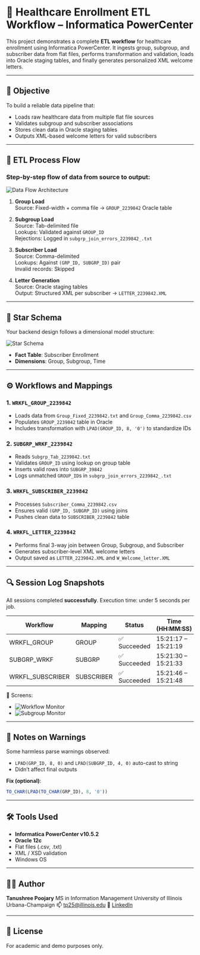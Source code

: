 

# 🏥 Healthcare Enrollment ETL Workflow – Informatica PowerCenter

This project demonstrates a complete **ETL workflow** for healthcare enrollment using Informatica PowerCenter. It ingests group, subgroup, and subscriber data from flat files, performs transformation and validation, loads into Oracle staging tables, and finally generates personalized XML welcome letters.


---

## 📌 Objective

To build a reliable data pipeline that:
- Loads raw healthcare data from multiple flat file sources
- Validates subgroup and subscriber associations
- Stores clean data in Oracle staging tables
- Outputs XML-based welcome letters for valid subscribers

---

## 🔁 ETL Process Flow

### Step-by-step flow of data from source to output:

![Data Flow Architecture](./Screenshots/Architecture%20Overview%20of%20Data%20Flow%20Process.png)

1. **Group Load**  
   Source: Fixed-width + comma file → `GROUP_2239842` Oracle table

2. **Subgroup Load**  
   Source: Tab-delimited file  
   Lookups: Validated against `GROUP_ID`  
   Rejections: Logged in `subgrp_join_errors_2239842_.txt`

3. **Subscriber Load**  
   Source: Comma-delimited  
   Lookups: Against `(GRP_ID, SUBGRP_ID)` pair  
   Invalid records: Skipped

4. **Letter Generation**  
   Source: Oracle staging tables  
   Output: Structured XML per subscriber → `LETTER_2239842.XML`

---

## 🧩 Star Schema

Your backend design follows a dimensional model structure:

![Star Schema](./Screenshots/Star%20Schema%20Model%20for%20OptiRetail.png)

- **Fact Table**: Subscriber Enrollment  
- **Dimensions**: Group, Subgroup, Time

---

## ⚙️ Workflows and Mappings

### 1. `WRKFL_GROUP_2239842`
- Loads data from `Group_Fixed_2239842.txt` and `Group_Comma_2239842.csv`
- Populates `GROUP_2239842` table in Oracle
- Includes transformation with `LPAD(GROUP_ID, 8, '0')` to standardize IDs

### 2. `SUBGRP_WRKF_2239842`
- Reads `Subgrp_Tab_2239842.txt`
- Validates `GROUP_ID` using lookup on group table
- Inserts valid rows into `SUBGRP_39842`
- Logs unmatched `GROUP_ID`s in `subgrp_join_errors_2239842_.txt`

### 3. `WRKFL_SUBSCRIBER_2239842`
- Processes `Subscriber_Comma_2239842.csv`
- Ensures valid `(GRP_ID, SUBGRP_ID)` using joins
- Pushes clean data to `SUBSCRIBER_2239842` table

### 4. `WRKFL_LETTER_2239842`
- Performs final 3-way join between Group, Subgroup, and Subscriber
- Generates subscriber-level XML welcome letters
- Output saved as `LETTER_2239842.XML` and `W_Welcome_letter.XML`

---

## 🔍 Session Log Snapshots

All sessions completed **successfully**. Execution time: under 5 seconds per job.

| Workflow        | Mapping    | Status     | Time (HH:MM:SS)         |
|-----------------|------------|------------|--------------------------|
| WRKFL_GROUP     | GROUP      | ✅ Succeeded | 15:21:17 – 15:21:19     |
| SUBGRP_WRKF     | SUBGRP     | ✅ Succeeded | 15:21:30 – 15:21:33     |
| WRKFL_SUBSCRIBER| SUBSCRIBER | ✅ Succeeded | 15:21:46 – 15:21:48     |

📸 Screens:
- ![Workflow Monitor](./Screenshots/Project_wf%20Monitor.PNG)
- ![Subgroup Monitor](./Screenshots/subgrp_wfmonitor.PNG)

---

## 🧠 Notes on Warnings

Some harmless parse warnings observed:
- `LPAD(GRP_ID, 8, 0)` and `LPAD(SUBGRP_ID, 4, 0)` auto-cast to string
- Didn’t affect final outputs

**Fix (optional)**:
```sql
TO_CHAR(LPAD(TO_CHAR(GRP_ID), 8, '0'))
````

---

## 🛠 Tools Used

* **Informatica PowerCenter v10.5.2**
* **Oracle 12c**
* Flat files (.csv, .txt)
* XML / XSD validation
* Windows OS

---

## 👩‍💻 Author

**Tanushree Poojary**
MS in Information Management
University of Illinois Urbana-Champaign
📫 [tp25@illinois.edu](mailto:tp25@illinois.edu)
🔗 [LinkedIn](https://www.linkedin.com/in/tanushreep25/)

---

## 📁 License

For academic and demo purposes only.

```



